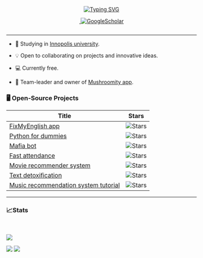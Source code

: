 <p align="center">
<a href="https://github.com/Zener085"><img src="https://readme-typing-svg.demolab.com?font=Lexend&weight=300&duration=3000&pause=100&color=28FFCA&center=true&vCenter=true&multiline=true&repeat=false&width=500&height=85&lines=Hello!+My+name+is+Zener;Student%7CData+Scientist%7CResearcher;AI%7CComputer+Vision%7CBots%7CSoftware+Design" alt="Typing SVG"/></a>
</p>
<p align="center">

[//]: # (<a href="https://Resume.pdf">)

[//]: # (    <img src="https://img.shields.io/badge/PDF-CV-red?style=flat-square&logo=adobe">)

[//]: # (</a>  )

<a href="mailto:timophydidenko@gmail.com">
    <img src="https://img.shields.io/badge/-Email-red?style=flat-square&logo=gmail&logoColor=white" alt="">
</a>
<a href='https://calendly.com/timofeymine/meeting' target="_blank">
    <img alt='GoogleScholar' src='https://img.shields.io/badge/Calendly-100000?style=flat&logo=calendly&logoColor=white&&color=0181FF'>
</a>
</p>
<p align="center">
<!-- <a href="https://github.com/Zener085">
    <img src="https://github-readme-stats.vercel.app/api?username=zener085&show_icons=true&count_private=true&show_icons=true&hide_border=true&hide_title=true&card_width=300px&hide_rank=true&bg_color=00000000&theme=dracula">
</a> -->
<a href="https://github.com/Zener085">
    <img src="https://github-stats-alpha.vercel.app/api?username=zener085&cc=22272e&tc=37BCF6&ic=fff&bc=0000" alt="">
</a>
</p>

---

* 📖 Studying in [Innopolis university](https://innopolis.university/en/).

* 💡 Open to collaborating on projects and innovative ideas.

* 💻 Currently free.

* 🍄 Team-leader and owner of [Mushroomity app](https://capstone.innopolis.university/docs/groups/mushroomity/).

### 🖥️ Open-Source Projects ###

| Title                                                                                                    | Stars                                                                                                                                         |
|----------------------------------------------------------------------------------------------------------|-----------------------------------------------------------------------------------------------------------------------------------------------|
| [FixMyEnglish app](https://github.com/InnoSWP/FixMyEnglish_Group1)                                       | <img alt="Stars" src="https://img.shields.io/github/stars/InnoSWP/FixMyEnglish_Group1?style=flat-square&labelColor=black"/>                   |
| [Python for dummies](https://github.com/Zeneriode/Python-for-dummies)                                    | <img alt="Stars" src="https://img.shields.io/github/stars/Zeneriode/Python-for-dummies?style=flat-square&labelColor=black"/>                  |
| [Mafia bot](https://github.com/Zener085/InnoMafiaBot)                                                    | <img alt="Stars" src="https://img.shields.io/github/stars/Zener085/InnoMafiaBot?style=flat-square&labelColor=black"/>                         |
| [Fast attendance](https://github.com/Zener085/fast-attendance)                                           | <img alt="Stars" src="https://img.shields.io/github/stars/Zener085/fast-attendance?style=flat-square&labelColor=black"/>                      |
| [Movie recommender system](https://github.com/Zener085/movie-recommender-system)                         | <img alt="Stars" src="https://img.shields.io/github/stars/Zener085/movie-recommender-system?style=flat-square&labelColor=black"/>             |
| [Text detoxification](https://github.com/Zener085/text-detoxification)                                   | <img alt="Stars" src="https://img.shields.io/github/stars/Zener085/text-detoxification?style=flat-square&labelColor=black"/>                  |
| [Music recommendation system tutorial](https://github.com/Zener085/music-recommendation-system-tutorial) | <img alt="Stars" src="https://img.shields.io/github/stars/Zener085/music-recommendation-system-tutorial?style=flat-square&labelColor=black"/> |

---

### 📈Stats ###

<br>

![](http://github-profile-summary-cards.vercel.app/api/cards/profile-details?username=zener085&theme=dracula)

![](http://github-profile-summary-cards.vercel.app/api/cards/repos-per-language?username=zener085&theme=dracula)
![](http://github-profile-summary-cards.vercel.app/api/cards/most-commit-language?username=zener085&theme=dracula)

<br>
